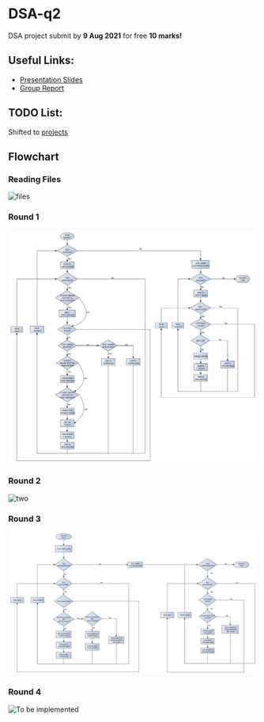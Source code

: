 # DSA-q2
DSA project submit by **9 Aug 2021** for free **10 marks!**

## Useful Links:
* [Presentation Slides](https://ichatspedu-my.sharepoint.com/:p:/g/personal/neohtp_20_ichat_sp_edu_sg/ERxy5X8BlaNFm6JUTOZMQcoBGm1sMHXnMUMQ1-vQ5WsKSA?e=p3kW0k)
* [Group Report](https://docs.google.com/document/d/1nf_r0gE0NYXF8mCVTurptTGGjxzFqCf8iK9oEva5cBY/edit?usp=sharing)

## TODO List:
Shifted to [projects](https://github.com/liang799/DSA-q2/projects/1)

## Flowchart
### Reading Files
![files](pictures/readFiles_v3.1.png)
### Round 1
![one](pictures/roundOne_v3.4.svg)
### Round 2
![two](pictures/roundTwo_v1.1.png)
### Round 3
![To be implemented](pictures/roundThree_v1.2.svg)
### Round 4
![To be implemented]()
